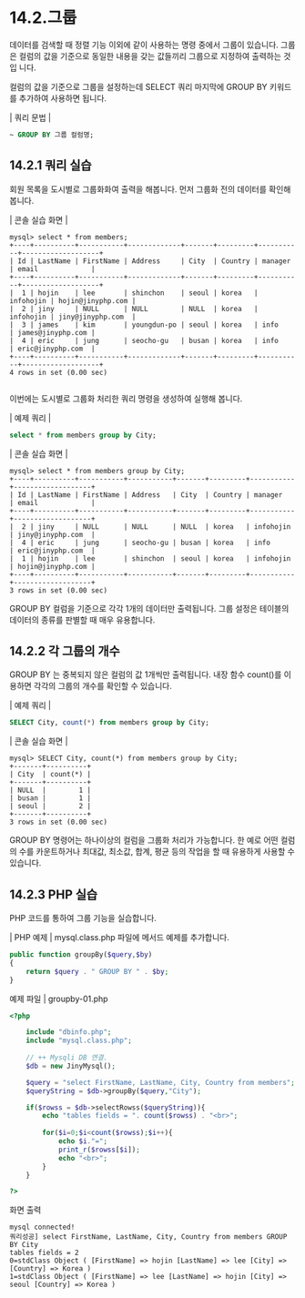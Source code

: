 # 14.2.그룹 
데이터를 검색할 때 정렬 기능 이외에 같이 사용하는 명령 중에서 그룹이 있습니다. 그룹은 컬럼의 값을 기준으로 동일한 내용을 갖는 값들끼리 그룹으로 지정하여 출력하는 것입 
니다.  

컬럼의 값을 기준으로 그룹을 설정하는데 SELECT 쿼리 마지막에 GROUP BY 키워드를 추가하여 사용하면 됩니다.  

| 쿼리 문법 |
```sql 
~ GROUP BY 그룹 컬럼명; 
```

## 14.2.1 쿼리 실습 
회원 목록을 도시별로 그룹화화여 출력을 해봅니다. 먼저 그룹화 전의 데이터를 확인해 봅니다.  

| 콘솔 실습 화면 | 
```
mysql> select * from members;
+----+----------+-----------+-------------+-------+---------+-----------+-------------------+
| Id | LastName | FirstName | Address     | City  | Country | manager   | email             |
+----+----------+-----------+-------------+-------+---------+-----------+-------------------+
|  1 | hojin    | lee       | shinchon    | seoul | korea   | infohojin | hojin@jinyphp.com |
|  2 | jiny     | NULL      | NULL        | NULL  | korea   | infohojin | jiny@jinyphp.com  |
|  3 | james    | kim       | youngdun-po | seoul | korea   | info      | james@jinyphp.com |
|  4 | eric     | jung      | seocho-gu   | busan | korea   | info      | eric@jinyphp.com  |
+----+----------+-----------+-------------+-------+---------+-----------+-------------------+
4 rows in set (0.00 sec)
 
```

이번에는 도시별로 그룹화 처리한 쿼리 명령을 생성하여 실행해 봅니다.  

| 예제 쿼리 | 
```sql
select * from members group by City; 
```

| 콘솔 실습 화면 | 
```
mysql> select * from members group by City;
+----+----------+-----------+-----------+-------+---------+-----------+-------------------+
| Id | LastName | FirstName | Address   | City  | Country | manager   | email             |
+----+----------+-----------+-----------+-------+---------+-----------+-------------------+
|  2 | jiny     | NULL      | NULL      | NULL  | korea   | infohojin | jiny@jinyphp.com  |
|  4 | eric     | jung      | seocho-gu | busan | korea   | info      | eric@jinyphp.com  |
|  1 | hojin    | lee       | shinchon  | seoul | korea   | infohojin | hojin@jinyphp.com |
+----+----------+-----------+-----------+-------+---------+-----------+-------------------+
3 rows in set (0.00 sec)

```

GROUP BY 컬럼을 기준으로 각각 1개의 데이터만 출력됩니다. 그룹 설정은 테이블의 데이터의 종류를 판별할 때 매우 유용합니다.  

## 14.2.2 각 그룹의 개수 
GROUP BY 는 중복되지 않은 컬럼의 값 1개씩만 출력됩니다. 내장 함수 count()를 이용하면 각각의 그룹의 개수를 확인할 수 있습니다.  

| 예제 쿼리 | 
```sql
SELECT City, count(*) from members group by City; 
```

| 콘솔 실습 화면 | 
```
mysql> SELECT City, count(*) from members group by City;
+-------+----------+
| City  | count(*) |
+-------+----------+
| NULL  |        1 |
| busan |        1 |
| seoul |        2 |
+-------+----------+
3 rows in set (0.00 sec)

```

GROUP BY 명령어는 하나이상의 컬럼을 그룹화 처리가 가능합니다. 한 예로 어떤 컬럼 의 수를 카운트하거나 최대값, 최소값, 합계, 평균 등의 작업을 할 때 유용하게 사용할 수 
있습니다.  

## 14.2.3 PHP 실습 
PHP 코드를 통하여 그룹 기능을 실습합니다.  

| PHP 예제 | 
mysql.class.php 파일에 메서드 예제를 추가합니다. 
```php
public function groupBy($query,$by)
{
	return $query . " GROUP BY " . $by;
}

```

예제 파일 | groupby-01.php 
```php
<?php

	include "dbinfo.php";
	include "mysql.class.php";
 
	// ++ Mysqli DB 연결.
	$db = new JinyMysql();

	$query = "select FirstName, LastName, City, Country from members";
	$queryString = $db->groupBy($query,"City");

	if($rowss = $db->selectRowss($queryString)){
		echo "tables fields = ". count($rowss) . "<br>";
 
		for($i=0;$i<count($rowss);$i++){
			echo $i."=";            
			print_r($rowss[$i]);
			echo "<br>";
		}
	}

?>

```

화면 출력 
```
mysql connected!
쿼리성공] select FirstName, LastName, City, Country from members GROUP BY City
tables fields = 2
0=stdClass Object ( [FirstName] => hojin [LastName] => lee [City] => [Country] => Korea )
1=stdClass Object ( [FirstName] => lee [LastName] => hojin [City] => seoul [Country] => Korea ) 

```